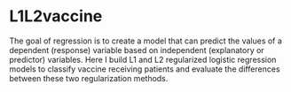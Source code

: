 # L1L2vaccine
  
 The goal of regression is to create a model that can predict the values of a dependent (response) variable based on independent (explanatory or predictor) variables.  Here I build L1 and L2 regularized logistic regression models to classify vaccine receiving patients and evaluate the differences between these two regularization methods.
